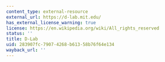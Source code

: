 ```yaml
---
content_type: external-resource
external_url: https://d-lab.mit.edu/
has_external_license_warning: true
license: https://en.wikipedia.org/wiki/All_rights_reserved
status: ''
title: D-Lab
uid: 283907fc-7907-4268-b613-58b76f64e134
wayback_url: ''
---
```

